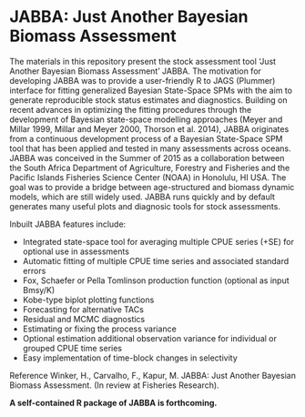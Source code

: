 # JABBA: Just Another Bayesian Biomass Assessment
The materials in this repository present the stock assessment tool ‘Just Another Bayesian Biomass Assessment’ JABBA. The motivation for developing JABBA was to provide a user-friendly R to JAGS (Plummer) interface for fitting generalized Bayesian State-Space SPMs with the aim to generate reproducible stock status estimates and diagnostics. Building on recent advances in optimizing the fitting procedures through the development of Bayesian state-space modelling approaches (Meyer and Millar 1999, Millar and Meyer 2000, Thorson et al. 2014), JABBA originates from a continuous development process of a Bayesian State-Space SPM tool that has been applied and tested in many assessments across oceans. JABBA was conceived in the Summer of 2015 as a collaboration between the South Africa Department of Agriculture, Forestry and Fisheries and the Pacific Islands Fisheries Science Center (NOAA) in Honolulu, HI USA. The goal was to provide a bridge between age-structured and biomass dynamic models, which are still widely used. JABBA runs quickly and by default generates many useful plots and diagnosic tools for stock assessments.

Inbuilt JABBA features include:

+ Integrated state-space tool for averaging multiple CPUE series (+SE) for optional use in assessments
+ Automatic fitting of multiple CPUE time series and associated standard errors
+ Fox, Schaefer or Pella Tomlinson production function (optional as input Bmsy/K)
+ Kobe-type biplot plotting functions 
+ Forecasting for alternative TACs 
+ Residual and MCMC diagnostics 
+ Estimating or fixing the process variance
+ Optional estimation additional observation variance for individual or grouped CPUE time series
+ Easy implementation of time-block changes in selectivity

Reference
Winker, H., Carvalho, F., Kapur, M. JABBA: Just Another Bayesian Biomass Assessment. (In review at Fisheries 
Research). 

<B>A self-contained R package of JABBA is forthcoming.</b>
